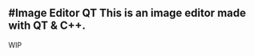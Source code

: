 #Image Editor QT
This is an image editor made with QT & C++.
-------------------------------------------
WIP
